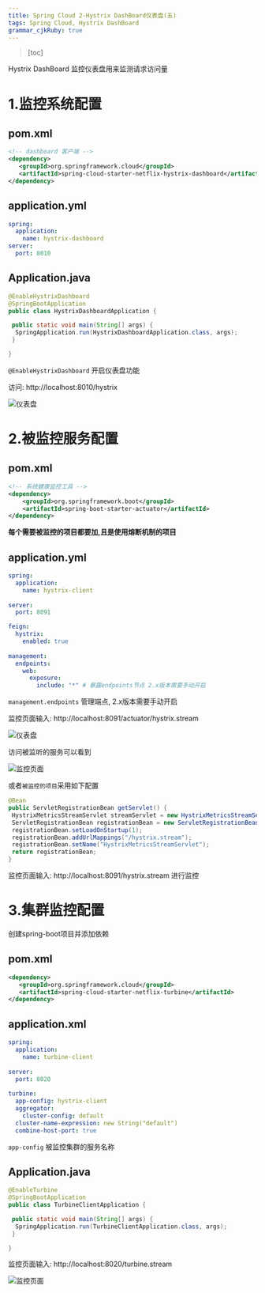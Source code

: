 ```yaml
---
title: Spring Cloud 2-Hystrix DashBoard仪表盘(五)
tags: Spring Cloud, Hystrix DashBoard
grammar_cjkRuby: true
---
```


> [toc]

Hystrix DashBoard 监控仪表盘用来监测请求访问量

# 1.监控系统配置

## pom.xml

``` xml
<!-- dashboard 客户端 -->
<dependency>
   <groupId>org.springframework.cloud</groupId>
   <artifactId>spring-cloud-starter-netflix-hystrix-dashboard</artifactId>
</dependency>
```

## application.yml

``` yaml
spring:
  application:
    name: hystrix-dashboard
server:
  port: 8010
```

## Application.java

``` java
@EnableHystrixDashboard
@SpringBootApplication
public class HystrixDashboardApplication {

 public static void main(String[] args) {
  SpringApplication.run(HystrixDashboardApplication.class, args);
 }

}
```
`@EnableHystrixDashboard` 开启仪表盘功能

访问: http://localhost:8010/hystrix

![仪表盘](./images/1546139885125.png)


# 2.被监控服务配置

## pom.xml

``` xml
<!-- 系统健康监控工具 -->
<dependency>
    <groupId>org.springframework.boot</groupId>
    <artifactId>spring-boot-starter-actuator</artifactId>
</dependency>
```
**每个需要被监控的项目都要加,且是使用熔断机制的项目**

## application.yml

``` yaml
spring:
  application:
    name: hystrix-client
    
server:
  port: 8091

feign:
  hystrix:
    enabled: true
    
management:
  endpoints:
    web:
      exposure:
        include: "*" # 暴露endpoints节点 2.x版本需要手动开启
```

`management.endpoints` 管理端点, 2.x版本需要手动开启

监控页面输入: http://localhost:8091/actuator/hystrix.stream

![仪表盘](./images/1546140904574.png)

访问被监听的服务可以看到

![监控页面](./images/1546140913748.png)


或者`被监控的项目`采用如下配置

``` java
@Bean
public ServletRegistrationBean getServlet() {
 HystrixMetricsStreamServlet streamServlet = new HystrixMetricsStreamServlet();
 ServletRegistrationBean registrationBean = new ServletRegistrationBean(streamServlet);
 registrationBean.setLoadOnStartup(1);
 registrationBean.addUrlMappings("/hystrix.stream");
 registrationBean.setName("HystrixMetricsStreamServlet");
 return registrationBean;
}
```
监控页面输入: http://localhost:8091/hystrix.stream 进行监控

# 3.集群监控配置

创建spring-boot项目并添加依赖

## pom.xml

``` xml
<dependency>
   <groupId>org.springframework.cloud</groupId>
   <artifactId>spring-cloud-starter-netflix-turbine</artifactId>
</dependency>
```

## application.xml

``` yaml
spring:
  application:
    name: turbine-client
    
server:
  port: 8020
  
turbine:
  app-config: hystrix-client
  aggregator:
    cluster-config: default
  cluster-name-expression: new String("default")
  combine-host-port: true
```

`app-config` 被监控集群的服务名称

## Application.java

``` java
@EnableTurbine
@SpringBootApplication
public class TurbineClientApplication {

 public static void main(String[] args) {
  SpringApplication.run(TurbineClientApplication.class, args);
 }

}
```
监控页面输入:  http://localhost:8020/turbine.stream

![监控页面](./images/1546318606107.png)






































